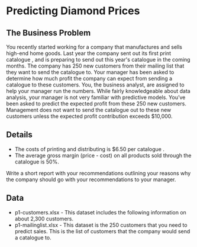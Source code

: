 # Predicting Diamond Prices

## The Business Problem
You recently started working for a company that manufactures and sells high-end home goods. Last year the company sent out its first print catalogue , and is preparing to send out this year's catalogue  in the coming months. The company has 250 new customers from their mailing list that they want to send the catalogue  to.
Your manager has been asked to determine how much profit the company can expect from sending a catalogue  to these customers. You, the business analyst, are assigned to help your manager run the numbers. While fairly knowledgeable about data analysis, your manager is not very familiar with predictive models.
You’ve been asked to predict the expected profit from these 250 new customers. Management does not want to send the catalogue  out to these new customers unless the expected profit contribution exceeds $10,000.

## Details
- The costs of printing and distributing is $6.50 per catalogue .
- The average gross margin (price - cost) on all products sold through the catalogue  is 50%.

Write a short report with your recommendations outlining your reasons why the company should go with your recommendations to your manager.

## Data
- p1-customers.xlsx - This dataset includes the following information on about 2,300 customers.
- p1-mailinglist.xlsx - This dataset is the 250 customers that you need to predict sales. This is the list of customers that the company would send a catalogue to.